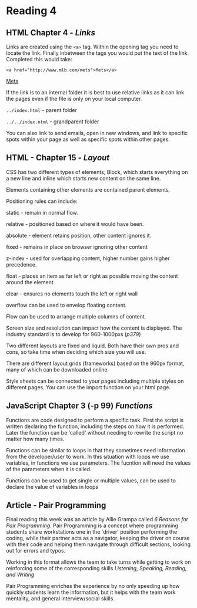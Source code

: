 # Reading 4

## HTML Chapter 4 - ***Links***

Links are created using the `<a>` tag. Within the opening tag you need to locate the link. Finally inbetween the tags you would put the text of the link. Completed this would take:

  `<a href="http://www.mlb.com/mets">Mets</a>`

  <a href="http://www.mlb.com/mets">Mets</a>

  If the link is to an internal folder it is best to use relative links as it can link the pages even if the file is only on your local computer. 

  `../index.html` - parent folder

  `../../index.ntml` - grandparent folder

  You can also link to send emails, open in new windows, and link to specific spots within your page as well as specific spots within other pages.

  ## HTML - Chapter 15 - ***Layout***

  CSS has two different types of elements; Block, which starts everything on a new line and inline which starts new content on the same line.

  Elements containing other elements are contained parent elements.

  Positioning rules can include: 
  
  static - remain in normal flow. 
  
  relative - positioned based on where it would have been.
  
  absolute - element retains position, other content ignores it. 

  fixed - remains in place on browser ignoring other content

  z-index - used for overlapping content, higher number gains higher precedence.

  float - places an item as far left or right as possible moving the content around the element

  clear - ensures no elements touch the left or right wall

  overflow can be used to envelop floating content.

  Flow can be used to arrange multiple columns of content.

  Screen size and resolution can impact how the content is displayed. The industry standard is to develop for 960-1000pxs (*p379*)

  Two different layouts are fixed and liquid. Both have their own pros and cons, so take time when deciding which size you will use.

  There are different layout grids (frameworks) based on the 960px format, many of which can be downloaded online. 

  Style sheets can be connected to your pages including multiple styles on different pages. You can use the import function on your html page.
  
  ## JavaScript Chapter 3 (-p 99) ***Functions***

Functions are code designed to perform a specific task. First the script is written declaring the function, including the steps on how it is performed. Later the function can be 'called' without needing to rewrite the script no matter how many times. 

Functions can be similar to loops in that they sometimes need information from the developer/user to work. In this situation with loops we use variables, in functions we use parameters. The fucntion will need the values of the parameters when it is called.

Functions can be used to get single or multiple values, can be used to declare the value of variables in loops

  ## Article - Pair Programming

  Final reading this week was an article by Allie Grampa called *6 Reasons for Pair Programming*. Pair Programming is a concept where programming students share workstations one in the 'driver' position performing the coding, while their partner acts as a navigator, keeping the driver on course with their code and helping them navigate through difficult sections, looking out for errors and typos.

  Working in this format allows the team to take turns while getting to work on reinforcing some of the corresponding skills *Listening, Speaking, Reading, and Writing*

  Pair Programming enriches the experience by no only speeding up how quickly students learn the information, but it helps with the team work mentality, and general interview/social skills.
